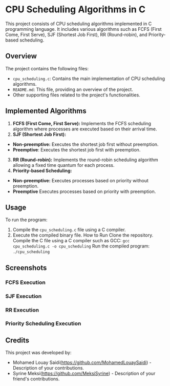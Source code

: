 # CPU Scheduling Algorithms in C
This project consists of CPU scheduling algorithms implemented in C programming language. It includes various algorithms such as FCFS (First Come, First Serve), SJF (Shortest Job First), RR (Round-robin), and Priority-based scheduling.

## Overview
The project contains the following files:

- `cpu_scheduling.c`: Contains the main implementation of CPU scheduling algorithms.
- `README.md`: This file, providing an overview of the project.
- Other supporting files related to the project's functionalities.
## Implemented Algorithms
1. **FCFS (First Come, First Serve):** Implements the FCFS scheduling algorithm where processes are executed based on their arrival time.
2. **SJF (Shortest Job First):**
- **Non-preemptive:** Executes the shortest job first without preemption.
- **Preemptive**: Executes the shortest job first with preemption.
3. **RR (Round-robin):** Implements the round-robin scheduling algorithm allowing a fixed time quantum for each process.
4. **Priority-based Scheduling:**
- **Non-preemptive:** Executes processes based on priority without preemption.
- **Preemptive** Executes processes based on priority with preemption.
## Usage
To run the program:

1. Compile the `cpu_scheduling.c` file using a C compiler.
2. Execute the compiled binary file.
How to Run
Clone the repository.
Compile the C file using a C compiler such as GCC: `gcc cpu_scheduling.c -o cpu_scheduling`
Run the compiled program: `./cpu_scheduling`
## Screenshots
### FCFS Execution
### SJF Execution
### RR Execution
### Priority Scheduling Execution
## Credits

This project was developed by:
- Mohamed Louay Saidi(https://github.com/MohamedLouaySaidi) - Description of your contributions.
- Syrine Meksi(https://github.com/MeksiSyrine) - Description of your friend's contributions.

